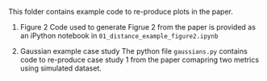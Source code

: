 This folder contains example code to re-produce plots in the paper.

1. Figure 2
Code used to generate Figrue 2 from the paper is provided as an iPython notebook in `01_distance_example_figure2.ipynb` 

2. Gaussian example case study
The python file `gaussians.py` contains code to re-produce case study 1 from the paper comapring two metrics using simulated dataset.